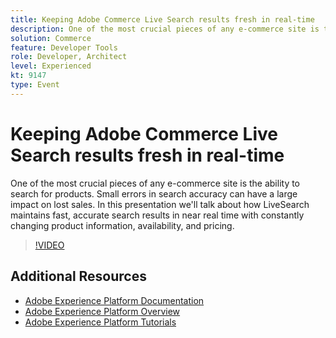 ```yaml
---
title: Keeping Adobe Commerce Live Search results fresh in real-time
description: One of the most crucial pieces of any e-commerce site is the ability to search for products. Small errors in search accuracy can have a large impact on lost sales. In this presentation we'll talk about how LiveSearch maintains fast, accurate search results in near real time with constantly changing product information, availability, and pricing.
solution: Commerce
feature: Developer Tools
role: Developer, Architect
level: Experienced
kt: 9147
type: Event
---
```

# Keeping Adobe Commerce Live Search results fresh in real-time

One of the most crucial pieces of any e-commerce site is the ability to search for products. Small errors in search accuracy can have a large impact on lost sales. In this presentation we'll talk about how LiveSearch maintains fast, accurate search results in near real time with constantly changing product information, availability, and pricing.

>[!VIDEO](https://video.tv.adobe.com/v/337580/?quality=12&learn=on&hidetitle=true)

## Additional Resources

- [Adobe Experience Platform Documentation](https://experienceleague.adobe.com/docs/experience-platform.html)
- [Adobe Experience Platform Overview](https://experienceleague.adobe.com/docs/experience-platform/landing/home.html)
- [Adobe Experience Platform Tutorials](https://experienceleague.adobe.com/docs/platform-learn/tutorials/overview.html?lang=en)
